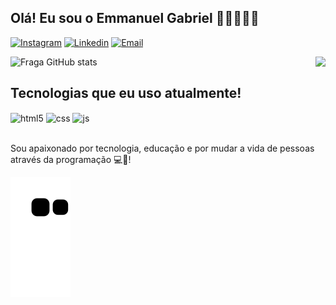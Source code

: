 ## Olá! Eu sou o Emmanuel Gabriel 👋🏻👨🏻‍💻

[![Instagram](https://img.shields.io/badge/Instagram-E4405F?style=for-the-badge&logo=instagram&logoColor=white)](https://instagram.com/emmanuel_gabriel8)
[![Linkedin](https://img.shields.io/badge/-LinkedIn-%230077B5?style=for-the-badge&logo=linkedin&logoColor=white)](https://www.linkedin.com/in/emmanuel-gabriel-martins-monteiro-b91335208/)
<a href = "mailto: emmanuelgbl@outlook.com">
![Email](https://img.shields.io/badge/-Email-663366?style=for-the-badge&logo=gmail&logoColor=white)
</a>

![Fraga GitHub stats](https://github-readme-stats.vercel.app/api?username=EmmanuelGBL&show_icons=true&theme=great-gatsby&include_all_commits=true&count_private=true)
<img align="right" height="180em" src="https://github-readme-stats.vercel.app/api/top-langs/?username=EmmanuelGBL&layout=compact&langs_count=16&theme=great-gatsby"/>

## Tecnologias que eu uso atualmente!

<div style="display: inline_block">
  <img align="center" alt="html5" src="https://img.shields.io/badge/HTML5-E34F26?style=for-the-badge&logo=html5&logoColor=white" />
  <img align="center" alt="css" src="https://img.shields.io/badge/CSS3-1572B6?style=for-the-badge&logo=css3&logoColor=white" />
  <img align="center" alt="js" src="https://img.shields.io/badge/JavaScript-F7DF1E?style=for-the-badge&logo=javascript&logoColor=black" />
</div><br/>

Sou apaixonado por tecnologia, educação e por mudar a vida de pessoas através da programação 💻💙!

![Snake animation](https://github.com/EmmanuelGBL/EmmanuelGBL/blob/output/github-contribution-grid-snake.svg)
